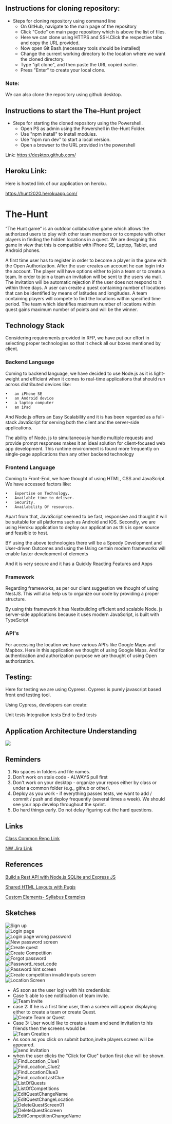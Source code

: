 ## Instructions for cloning repository:
  * Steps for cloning repository using command line
    * On GitHub, navigate to the main page of the repository
    * Click "Code" on main page repository which is above the list of files.
    * Here we can clone using HTTPS and SSH.Click the respective tabs and copy the URL provided.
    * Now open Git Bash.(necessary tools should be installed)
    * Change the current working directory to the location where we want the cloned directory.
    * Type "git clone", and then paste the URL copied earlier.
    * Press "Enter" to create your local clone.
 
###  Note:
We can also clone the repository using github desktop.

## Instructions to start the The-Hunt project
  * Steps for starting the cloned repository using the Powershell.
    * Open PS as admin using the Powershell in the-Hunt Folder.
    * Use "npm install" to install modules.
    * Use "npm run dev" to start a local version.
    * Open a browser to the URL provided in the powershell

Link: https://desktop.github.com/

## Heroku Link:
   Here is hosted link of our application on heroku.
   
   https://hunt2020.herokuapp.com/

# The-Hunt
“The Hunt game” is an outdoor collaborative game which allows the authorized users to play with other team members or to compete with other players in finding the hidden locations in a quest. We are designing this game in view that this is compatible with iPhone SE, Laptop, Tablet, and Android phones. 

A first time user has to register in order to become a player in the game with the Open Authorization. After the user creates an account he can login into the account. The player will have options either to join a team or to create a team. In order to join a team an invitation will be sent to the users via mail. The invitation will be automatic rejection if the user does not respond to it within three days.
A user can create a quest containing number of locations that can be identified by means of latitudes and longitudes. A team containing players will compete to find the locations within specified time period. The team which identifies maximum number of locations within quest gains maximum number of points and will be the winner.

## Technology Stack

Considering requirements provided in RFP, we have put our effort in selecting proper technologies so that it check all our boxes mentioned by client. 

### Backend Language

Coming to backend language, we have decided to use Node.js as it is light-weight and efficient when it comes to real-time applications that should run across distributed devices like:

    •	an iPhone SE
    •	an Android device
    •	a laptop computer
    •	an iPad 

And Node.js offers an Easy Scalability and it is has been regarded as a full-stack JavaScript for serving both the client and the server-side applications.

The ability of Node. js to simultaneously handle multiple requests and provide prompt responses makes it an ideal solution for client-focused web app development. This runtime environment is found more frequently on single-page applications than any other backend technology
    
### Frontend Language

Coming to Front-End, we have thought of using HTML, CSS and JavaScript. We have accessed factors like:

    •	Expertise on Technology.
    •	Available time to deliver.
    •	Security.
    •	Availability Of resources.

Apart from that, JavaScript seemed to be fast, responsive and thought it will be suitable for all platforms such as Android and IOS. Secondly, we are using Heroku application to deploy our application as this is open source and feasible to host. 

BY using  the above technologies there will be a Speedy Development and User-driven Outcomes and  using the Using certain modern frameworks will enable faster development of elements 

And it is very secure and it has a Quickly Reacting Features and Apps

### Framework

Regarding frameworks, as per our client suggestion we thought of using NestJS. This will also help us to organize our code by providing a proper structure.

By using this framework it has Nestbuilding efficient and  scalable Node. js server-side applications because it uses  modern JavaScript, is built with TypeScript

### API's 

For accessing the location we have various API’s like Google Maps and Mapbox. Here in this application we thought of using Google Maps. And for authentication and authorization purpose we are thought of using Open authorization.

## Testing:
  
 Here for testing we are using Cypress. Cypress is purely javascript based front end testing tool.
 
 Using Cypress, developers can create:

Unit tests
Integration tests
End to End tests


## Application Architecture Understanding

![](https://github.com/Krishna-Koyyalamudi/The-Hunt/blob/master/ArchitectureDiagram.png)


## Reminders

1. No spaces in folders and file names.
1. Don't work on stale code - ALWAYS pull first
1. Don't work on your desktop - organize your repos either by class or under a common folder (e.g., github or other). 
1. Deploy as you work - if everything passes tests, we want to add / commit / push and deploy frequently (several times a week).  We should see your app develop throughout the sprint.
1. Do hard things early. Do not delay figuring out the hard questions. 

## Links

[Class Common Repo Link](https://github.com/Krishna-Koyyalamudi/The-Hunt)

[NW Jira Link](http://cs04.nwmissouri.edu/secure/RapidBoard.jspa?rapidView=4&projectKey=GDPGAM&view=planning&selectedIssue=GDPGAM-266&issueLimit=100)

## References

[Build a Rest API with Node.js SQLite and Express JS](https://developerhowto.com/2018/12/29/build-a-rest-api-with-node-js-and-express-js/)

[Shared HTML Layouts with Pugjs](https://dev.to/nkratzmeyer/shared-html-layouts-with-pugjs-2j04)

[Custom Elements- Syllabus Examples](https://denisecase.github.io/44-691-gdp1-syllabus/)


## Sketches

![Sign up](https://github.com/Krishna-Koyyalamudi/The-Hunt/blob/master/UI/UI_Screens/SignUp_Screen.png) <br>
![Login page](https://github.com/Krishna-Koyyalamudi/The-Hunt/blob/master/UI/UI_Screens/LoginScreen%20.png) <br>
![Login page wrong password](https://github.com/Krishna-Koyyalamudi/The-Hunt/blob/master/UI/UI_Screens/LoginWrongPasswordScreen.png) <br>
![New password screen](https://github.com/Krishna-Koyyalamudi/The-Hunt/blob/master/UI/UI_Screens/ResetPasswordScreen.png)<br>
![Create quest](https://github.com/Krishna-Koyyalamudi/The-Hunt/blob/master/UI/UI_Screens/create_q.png) <br>
![Create Competition](https://github.com/Krishna-Koyyalamudi/The-Hunt/blob/master/UI/UI_Screens/Create_Competition.PNG)<br>
![Forgot password](https://github.com/Krishna-Koyyalamudi/The-Hunt/blob/master/UI/UI_Screens/ForgotPassword.png)<br>
![Password_reset_code](https://github.com/Krishna-Koyyalamudi/The-Hunt/blob/master/UI/UI_Screens/PasswordResetCode.png)<br>
![Password hint screen](https://github.com/Krishna-Koyyalamudi/The-Hunt/blob/master/UI/UI_Screens/PasswordHint.png)<br>
![Create competition invalid inputs screen](https://github.com/Krishna-Koyyalamudi/The-Hunt/blob/master/UI/UI_Screens/Two.PNG)<br>
![Location Screen](https://github.com/Krishna-Koyyalamudi/The-Hunt/blob/master/UI/UI_Screens/Location_Screen.jpeg)<br>
- AS soon as the user login with his credentials:<br>
- Case 1: able to see notification of team invite.<br>
![Team Invite](https://github.com/Krishna-Koyyalamudi/The-Hunt/blob/master/UI/UI_Screens/TeamInvite.png)<br>
- case 2: If he is a first time user, then a screen will appear displaying either to create a team or create Quest.<br>
![Create Team or Quest](https://github.com/Krishna-Koyyalamudi/The-Hunt/blob/master/UI/UI_Screens/Hunt.png)<br>
- Case 3: User would like to create a team and send invitation to his friends then the screens would be:<br>
![Team Creation](https://github.com/Krishna-Koyyalamudi/The-Hunt/blob/master/UI/UI_Screens/Teamcreation.png)<br>
- As soon as you click on submit button,invite players screen will be appeared.<br>
![send invitation](https://github.com/Krishna-Koyyalamudi/The-Hunt/blob/master/UI/UI_Screens/inviteplayers.png)<br>
- when the user clicks the "Click for Clue" button first clue will be shown.<br>
![FindLocation_Clue1](https://github.com/Krishna-Koyyalamudi/The-Hunt/blob/master/UI/UI_Screens/FindLocationClue_1.png)<br>
![FindLocation_Clue2](https://github.com/Krishna-Koyyalamudi/The-Hunt/blob/master/UI/UI_Screens/FindlocationClue_2.png)<br>
![FindLocationClue3](https://github.com/Krishna-Koyyalamudi/The-Hunt/blob/master/UI/UI_Screens/FindLocationClue_3.png)<br>
![FindLocationLastClue](https://github.com/Krishna-Koyyalamudi/The-Hunt/blob/master/UI/UI_Screens/FindLocationLastClue.png)<br>
![ListOfQuests](https://github.com/Krishna-Koyyalamudi/The-Hunt/blob/master/UI/UI_Screens/ListOfQuests.png)<br>
![ListOfCompetitions](https://github.com/Krishna-Koyyalamudi/The-Hunt/blob/master/UI/UI_Screens/ListOfCompetitions.png)<br>
![EditQuestChangeName](https://github.com/Krishna-Koyyalamudi/The-Hunt/blob/master/UI/UI_Screens/EditQuestChangeName.png)<br>
![EditQuestChangeLocation](https://github.com/Krishna-Koyyalamudi/The-Hunt/blob/master/UI/UI_Screens/EditQuestChangeLocation.png)<br>
![DeleteQuestScreen01](https://github.com/Krishna-Koyyalamudi/The-Hunt/blob/master/UI/UI_Screens/DeleteQuestScreen01.png)<br>
![DeleteQuestSccreen](https://github.com/Krishna-Koyyalamudi/The-Hunt/blob/master/UI/UI_Screens/DeleteQuestScreen.png)<br>
![EditCompetitionChangeName](https://github.com/Krishna-Koyyalamudi/The-Hunt/blob/master/UI/UI_Screens/EditCompetitionChangeName.png)<br>





 


